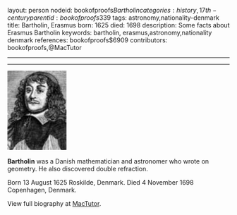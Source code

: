 layout: person
nodeid: bookofproofs$Bartholin
categories: history,17th-century
parentid: bookofproofs$339
tags: astronomy,nationality-denmark
title: Bartholin, Erasmus
born: 1625
died: 1698
description: Some facts about Erasmus Bartholin
keywords: bartholin, erasmus,astronomy,nationality denmark
references: bookofproofs$6909
contributors: bookofproofs,@MacTutor

---


---

![Bartholin.jpg](https://github.com/bookofproofs/bookofproofs.github.io/blob/main/_sources/_assets/images/portraits/Bartholin.jpg?raw=true)

**Bartholin** was a Danish mathematician and astronomer who wrote on geometry. He also discovered double refraction.

Born 13 August 1625 Roskilde, Denmark. Died 4 November 1698 Copenhagen, Denmark.


View full biography at [MacTutor](https://mathshistory.st-andrews.ac.uk/Biographies/Bartholin/).